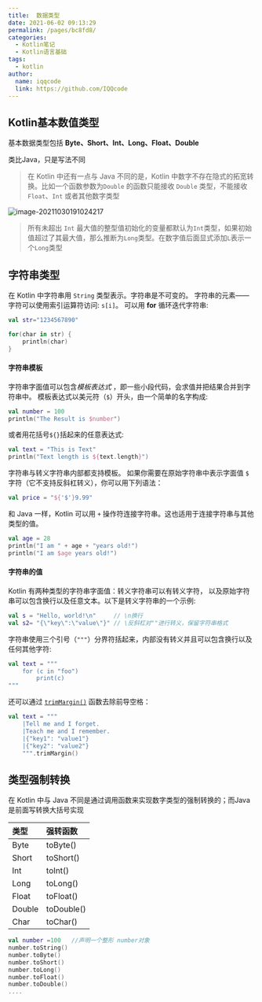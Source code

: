 ```yaml
---
title:  数据类型
date: 2021-06-02 09:13:29
permalink: /pages/bc8fd8/
categories:
  - Kotlin笔记
  - Kotlin语言基础
tags:
  - kotlin
author:
  name: iqqcode
  link: https://github.com/IQQcode
---
```


## Kotlin基本数值类型

基本数据类型包括 **Byte、Short、Int、Long、Float、Double**

类比Java，只是写法不同

> 在 Kotlin 中还有一点与 Java 不同的是，Kotlin 中数字不存在隐式的拓宽转换。比如一个函数参数为`Double` 的函数只能接收 `Double` 类型，不能接收 `Float`、`Int` 或者其他数字类型

![image-20211030191024217](https://iqqcode-blog.oss-cn-beijing.aliyuncs.com/img-2021-later/202110301910714.png)

> 所有未超出 `Int` 最大值的整型值初始化的变量都默认为`Int`类型，如果初始值超过了其最大值，那么推断为`Long`类型。在数字值后面显式添加`L`表示一个`Long`类型

## 字符串类型

在 Kotlin 中字符串用 `String` 类型表示。字符串是不可变的。 字符串的元素——字符可以使用索引运算符访问: `s[i]`。 可以用 **for** 循环迭代字符串:

```kotlin
val str="1234567890"

for(char in str) {
    println(char)
}
```

#### 字符串模板

字符串字面值可以包含*模板表达式* ，即一些小段代码，会求值并把结果合并到字符串中。 模板表达式以美元符（`$`）开头，由一个简单的名字构成:

```kotlin
val number = 100
println("The Result is $number")
```

或者用花括号`${}`括起来的任意表达式:

```kotlin
val text = "This is Text"
println("Text length is ${text.length}")
```

字符串与转义字符串内部都支持模板。 如果你需要在原始字符串中表示字面值 `$` 字符（它不支持反斜杠转义），你可以用下列语法：

```kotlin
val price = "${'$'}9.99"
```

和 Java 一样，Kotlin 可以用 `+` 操作符连接字符串。这也适用于连接字符串与其他类型的值。

```kotlin
val age = 28
println("I am " + age + "years old!")
println("I am $age years old!")
```

#### 字符串的值

Kotlin 有两种类型的字符串字面值：转义字符串可以有转义字符， 以及原始字符串可以包含换行以及任意文本。以下是转义字符串的一个示例:

```kotlin
val s = "Hello, world!\n"     // \n换行
val s2= "{\"key\":\"value\"}" // \反斜杠对""进行转义，保留字符串格式
```

字符串使用三个引号（`"""`）分界符括起来，内部没有转义并且可以包含换行以及任何其他字符:

```kotlin
val text = """
    for (c in "foo")
        print(c)
"""
```

还可以通过 [`trimMargin()`](https://kotlinlang.org/api/latest/jvm/stdlib/kotlin.text/trim-margin.html) 函数去除前导空格：

```kotlin
val text = """
    |Tell me and I forget.
    |Teach me and I remember.
    |{"key1": "value1"}
    |{"key2": "value2"}
    """.trimMargin()
```

## 类型强制转换

在 Kotlin 中与 Java 不同是通过调用函数来实现数字类型的强制转换的；而Java是前面写转换大括号实现

| 类型   | 强转函数   |
| :----- | :--------- |
| Byte   | toByte()   |
| Short  | toShort()  |
| Int    | toInt()    |
| Long   | toLong()   |
| Float  | toFloat()  |
| Double | toDouble() |
| Char   | toChar()   |

```kotlin
val number =100   //声明一个整形 number对象
number.toString()
number.toByte()
number.toShort()
number.toLong()
number.toFloat()
number.toDouble()
....
```
